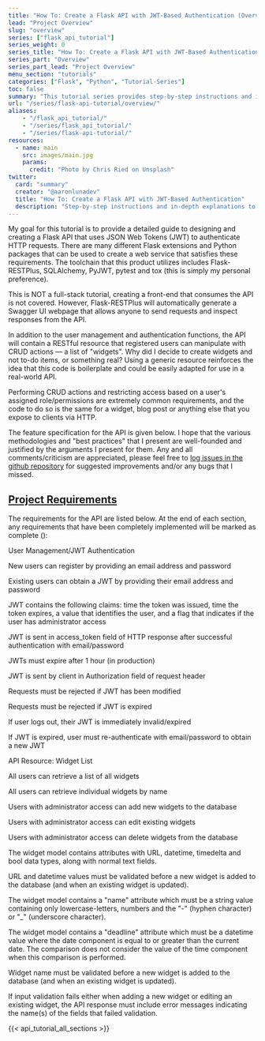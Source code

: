 ```yaml
---
title: "How To: Create a Flask API with JWT-Based Authentication (Overview)"
lead: "Project Overview"
slug: "overview"
series: ["flask_api_tutorial"]
series_weight: 0
series_title: "How To: Create a Flask API with JWT-Based Authentication"
series_part: "Overview"
series_part_lead: "Project Overview"
menu_section: "tutorials"
categories: ["Flask", "Python", "Tutorial-Series"]
toc: false
summary: "This tutorial series provides step-by-step instructions and in-depth explanations to guide you through the process of creating a robust, production-quality REST API. The toolstack consists of Flask, Flask-RESTPlus, pyjwt, SQLAlchemy and other packages. Code quality is a major focus, with considerable time dedicated to testing (using pytest), logging and tools such as coverage, flake8 and mypy. The tutorial concludes by creating a process that continuously integrates (with tox, travis/circle CI, coveralls) and deploys the API (with either Github or Azure DevOps to Heroku)."
url: "/series/flask-api-tutorial/overview/"
aliases:
    - "/flask_api_tutorial/"
    - "/series/flask_api_tutorial/"
    - "/series/flask-api-tutorial/"
resources:
  - name: main
    src: images/main.jpg
    params:
      credit: "Photo by Chris Ried on Unsplash"
twitter:
  card: "summary"
  creator: "@aaronlunadev"
  title: "How To: Create a Flask API with JWT-Based Authentication"
  description: "Step-by-step instructions and in-depth explanations to guide you through the process of creating a robust, production-quality REST API using Flask, Flask-RESTlus, pyjwt, SQLAlchemy and more."
---
```

My goal for this tutorial is to provide a detailed guide to designing and creating a Flask API that uses JSON Web Tokens (JWT) to authenticate HTTP requests. There are many different Flask extensions and Python packages that can be used to create a web service that satisfies these requirements. The toolchain that this product utilizes includes Flask-RESTPlus, SQLAlchemy, PyJWT, pytest and tox (this is simply my personal preference).

This is <span class="emphasis">NOT</span> a full-stack tutorial, creating a front-end that consumes the API is not covered. However, Flask-RESTPlus will automatically generate a Swagger UI webpage that allows anyone to send requests and inspect responses from the API.

In addition to the user management and authentication functions, the API will contain a RESTful resource that registered users can manipulate with CRUD actions &mdash; a list of "widgets". Why did I decide to create widgets and not to-do items, or something real? Using a generic resource reinforces the idea that this code is boilerplate and could be easily adapted for use in a real-world API.

Performing CRUD actions and restricting access based on a user's assigned role/permissions are extremely common requirements, and the code to do so is the same for a widget, blog post or anything else that you expose to clients via HTTP.

The feature specification for the API is given below. I hope that the various methodologies and "best practices" that I present are well-founded and justified by the arguments I present for them. Any and all comments/criticism are appreciated, please feel free to <a href="https://github.com/a-luna/flask-api-tutorial/issues" target="blank">log issues in the github repository</a> for suggested improvements and/or any bugs that I missed.

<div class="accordian" id="api-requirements">
  <section class="api-requirements-accordian-section accordian-item ac_hidden">
    <h2 class="api-requirements-accordian-button accordian-button"><i class="fa fa-chevron-right pointer"></i><a class="api-requirements-accordian-button" href="#api-requirements">Project Requirements</a></h2>
    <div class="accordian-content">
      <div class="requirements">
        <p>The requirements for the API are listed below. At the end of each section, any requirements that have been completely implemented will be marked as complete (<span class="fa fa-star goldenrod"></span>):</p>
        <p class="title">User Management/JWT Authentication</p>
        <div class="fa-bullet-list">
          <p class="fa-bullet-list-item"><span class="fa fa-star-o fa-bullet-icon"></span>New users can register by providing an email address and password</p>
          <p class="fa-bullet-list-item"><span class="fa fa-star-o fa-bullet-icon"></span>Existing users can obtain a JWT by providing their email address and password</p>
          <p class="fa-bullet-list-item"><span class="fa fa-star-o fa-bullet-icon"></span>JWT contains the following claims: time the token was issued, time the token expires, a value that identifies the user, and a flag that indicates if the user has administrator access</p>
          <p class="fa-bullet-list-item"><span class="fa fa-star-o fa-bullet-icon"></span>JWT is sent in access_token field of HTTP response after successful authentication with email/password</p>
          <p class="fa-bullet-list-item"><span class="fa fa-star-o fa-bullet-icon"></span>JWTs must expire after 1 hour (in production)</p>
          <p class="fa-bullet-list-item"><span class="fa fa-star-o fa-bullet-icon"></span>JWT is sent by client in Authorization field of request header</p>
          <p class="fa-bullet-list-item"><span class="fa fa-star-o fa-bullet-icon"></span>Requests must be rejected if JWT has been modified</p>
          <p class="fa-bullet-list-item"><span class="fa fa-star-o fa-bullet-icon"></span>Requests must be rejected if JWT is expired</p>
          <p class="fa-bullet-list-item"><span class="fa fa-star-o fa-bullet-icon"></span>If user logs out, their JWT is immediately invalid/expired</p>
          <p class="fa-bullet-list-item"><span class="fa fa-star-o fa-bullet-icon"></span>If JWT is expired, user must re-authenticate with email/password to obtain a new JWT</p>
        </div>
        <p class="title">API Resource: Widget List</p>
        <div class="fa-bullet-list">
          <p class="fa-bullet-list-item"><span class="fa fa-star-o fa-bullet-icon"></span>All users can retrieve a list of all widgets</p>
          <p class="fa-bullet-list-item"><span class="fa fa-star-o fa-bullet-icon"></span>All users can retrieve individual widgets by name</p>
          <p class="fa-bullet-list-item"><span class="fa fa-star-o fa-bullet-icon"></span>Users with administrator access can add new widgets to the database</p>
          <p class="fa-bullet-list-item"><span class="fa fa-star-o fa-bullet-icon"></span>Users with administrator access can edit existing widgets</p>
          <p class="fa-bullet-list-item"><span class="fa fa-star-o fa-bullet-icon"></span>Users with administrator access can delete widgets from the database</p>
          <p class="fa-bullet-list-item"><span class="fa fa-star-o fa-bullet-icon"></span>The widget model contains attributes with URL, datetime, timedelta and bool data types, along with normal text fields.</p>
          <p class="fa-bullet-list-item"><span class="fa fa-star-o fa-bullet-icon"></span>URL and datetime values must be validated before a new widget is added to the database (and when an existing widget is updated).</p>
          <p class="fa-bullet-list-item"><span class="fa fa-star-o fa-bullet-icon"></span>The widget model contains a "name" attribute which must be a string value containing only lowercase-letters, numbers and the "-" (hyphen character) or "_" (underscore character).</p>
          <p class="fa-bullet-list-item"><span class="fa fa-star-o fa-bullet-icon"></span>The widget model contains a "deadline" attribute which must be a datetime value where the date component is equal to or greater than the current date. The comparison does not consider the value of the time component when this comparison is performed.</p>
          <p class="fa-bullet-list-item"><span class="fa fa-star-o fa-bullet-icon"></span>Widget name must be validated before a new widget is added to the database (and when an existing widget is updated).</p>
          <p class="fa-bullet-list-item"><span class="fa fa-star-o fa-bullet-icon"></span>If input validation fails either when adding a new widget or editing an existing widget, the API response must include error messages indicating the name(s) of the fields that failed validation.</p>
        </div>
      </div>
    </div>
  </section>
</div>

{{< api_tutorial_all_sections >}}
